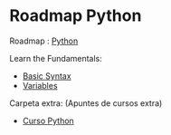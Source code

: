 # Roadmap Python

Roadmap : [Python](https://roadmap.sh/python)

Learn the Fundamentals:

- [Basic Syntax](LearnFundamentals/1.BasicSyntax/)
- [Variables](LearnFundamentals/2.Variables)





Carpeta extra: (Apuntes de cursos extra)
- [Curso Python](ApunteDeCursos/CursoPython) 